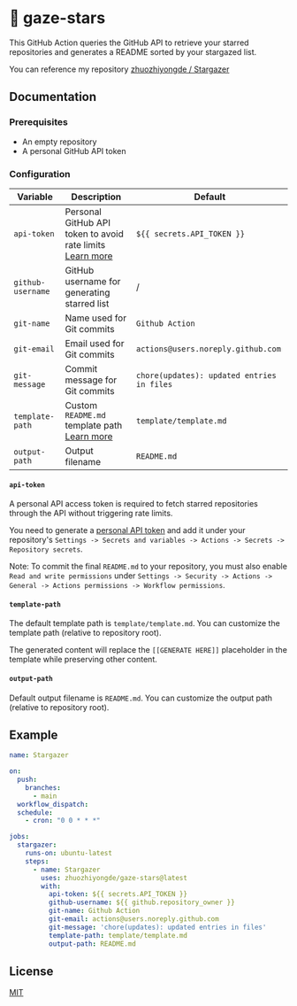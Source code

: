 # 🌟 gaze-stars

This GitHub Action queries the GitHub API to retrieve your starred repositories and generates a README sorted by your stargazed list.

You can reference my repository [zhuozhiyongde / Stargazer](https://github.com/zhuozhiyongde/Stargazer)

## Documentation

### Prerequisites

- An empty repository
- A personal GitHub API token

### Configuration

| Variable          | Description                                                    | Default                                    |
| ----------------- | -------------------------------------------------------------- | ------------------------------------------ |
| `api-token`       | Personal GitHub API token to avoid rate limits [Learn more](#api-token) | `${{ secrets.API_TOKEN }}`                 |
| `github-username` | GitHub username for generating starred list                   | /                                          |
| `git-name`        | Name used for Git commits                                      | `Github Action`                            |
| `git-email`       | Email used for Git commits                                     | `actions@users.noreply.github.com`         |
| `git-message`     | Commit message for Git commits                                 | `chore(updates): updated entries in files` |
| `template-path`   | Custom `README.md` template path [Learn more](#template-path)  | `template/template.md`                     |
| `output-path`     | Output filename                                                | `README.md`                                |

#### `api-token`

A personal API access token is required to fetch starred repositories through the API without triggering rate limits.

You need to generate a [personal API token](https://github.com/settings/tokens/new) and add it under your repository's `Settings -> Secrets and variables -> Actions -> Secrets -> Repository secrets`.

Note: To commit the final `README.md` to your repository, you must also enable `Read and write permissions` under `Settings -> Security -> Actions -> General -> Actions permissions -> Workflow permissions`.

#### `template-path`

The default template path is `template/template.md`. You can customize the template path (relative to repository root).

The generated content will replace the `[[GENERATE HERE]]` placeholder in the template while preserving other content.

#### `output-path`

Default output filename is `README.md`. You can customize the output path (relative to repository root).

## Example

```yml
name: Stargazer

on:
  push:
    branches:
      - main
  workflow_dispatch:
  schedule:
    - cron: "0 0 * * *"

jobs:
  stargazer:
    runs-on: ubuntu-latest
    steps:
      - name: Stargazer
        uses: zhuozhiyongde/gaze-stars@latest
        with:
          api-token: ${{ secrets.API_TOKEN }}
          github-username: ${{ github.repository_owner }}
          git-name: Github Action
          git-email: actions@users.noreply.github.com
          git-message: 'chore(updates): updated entries in files'
          template-path: template/template.md
          output-path: README.md
```

## License

[MIT](LICENSE)